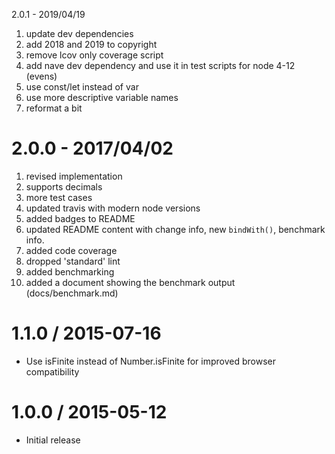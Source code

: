 2.0.1 - 2019/04/19

1. update dev dependencies
2. add 2018 and 2019 to copyright
3. remove lcov only coverage script
4. add nave dev dependency and use it in test scripts for node 4-12 (evens)
5. use const/let instead of var
6. use more descriptive variable names
7. reformat a bit

2.0.0 - 2017/04/02
==================

1. revised implementation
2. supports decimals
3. more test cases
4. updated travis with modern node versions
5. added badges to README
6. updated README content with change info, new `bindWith()`, benchmark info.
7. added code coverage
8. dropped 'standard' lint
9. added benchmarking
10. added a document showing the benchmark output (docs/benchmark.md)


1.1.0 / 2015-07-16
==================

* Use isFinite instead of Number.isFinite for improved browser compatibility

1.0.0 / 2015-05-12
==================

  * Initial release
